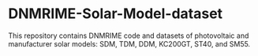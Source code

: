# DNMRIME-Solar-Model-dataset
This repository contains DNMRIME code and datasets of photovoltaic and manufacturer solar models: SDM, TDM, DDM, KC200GT, ST40, and SM55.

